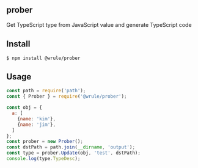 ## prober
Get TypeScript type from JavaScript value and generate TypeScript code

## Install

```
$ npm install @wrule/prober
```

## Usage

```js
const path = require('path');
const { Prober } = require('@wrule/prober');

const obj = {
  a: [
    {name: 'kim'},
    {name: 'jim'},
  ]
};
const prober = new Prober();
const dstPath = path.join(__dirname, 'output');
const type = prober.Update(obj, 'test', dstPath);
console.log(type.TypeDesc);
```
